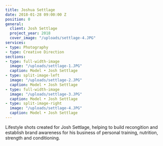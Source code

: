 ```yaml
---
title: Joshua Settlage
date: 2018-01-28 09:00:00 Z
position: 0
general:
  client: Josh Settlage
  project_year: 2018
  cover_image: "/uploads/settlage-4.JPG"
services:
- type: Photography
- type: Creative Direction
sections:
- type: full-width-image
  image: "/uploads/settlage-1.JPG"
  caption: Model • Josh Settlage
- type: split-image-left
  image: "/uploads/settlage-2.JPG"
  caption: Model • Josh Settlage
- type: full-width-image
  image: "/uploads/settlage-3.JPG"
  caption: Model • Josh Settlage
- type: split-image-right
  image: "/uploads/settlage-4.JPG"
  caption: Model • Josh Settlage
---
```


Lifestyle shots created for Josh Settlage, helping to build recongition and establish brand awareness for his business of personal training, nutrition, strength and conditioning.